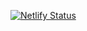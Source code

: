 [![Netlify Status](https://api.netlify.com/api/v1/badges/4b242f9f-669b-452b-a4f6-062c4fb17cdc/deploy-status)](https://app.netlify.com/sites/lucid-dijkstra-497281/deploys)
